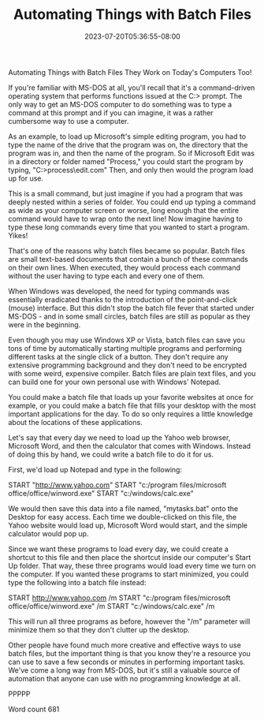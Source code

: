 ﻿---
title: "Automating Things with Batch Files"
date: 2023-07-20T05:36:55-08:00
description: "TXT Tips for Web Success"
featured_image: "/images/TXT.jpg"
tags: ["TXT"]
---

Automating Things with Batch Files
They Work on Today's Computers Too!

If you're familiar with MS-DOS at all, you'll recall that it's a command-driven operating system that performs functions issued at the C:> prompt. The only way to get an MS-DOS computer to do something was to type a command at this prompt and if you can imagine, it was a rather cumbersome way to use a computer.

As an example, to load up Microsoft's simple editing program, you had to type the name of the drive that the program was on, the directory that the program was in, and then the name of the program. So if Microsoft Edit was in a directory or folder named "Process," you could start the program by typing, "C:>process\edit.com" Then, and only then would the program load up for use. 

This is a small command, but just imagine if you had a program that was deeply nested within a series of folder. You could end up typing a command as wide as your computer screen or worse, long enough that the entire command would have to wrap onto the next line! Now imagine having to type these long commands every time that you wanted to start a program. Yikes!

That's one of the reasons why batch files became so popular. Batch files are small text-based documents that contain a bunch of these commands on their own lines. When executed, they would process each command without the user having to type each and every one of them.

When Windows was developed, the need for typing commands was essentially eradicated thanks to the introduction of the point-and-click (mouse) interface. But this didn't stop the batch file fever that started under MS-DOS - and in some small circles, batch files are still as popular as they were in the beginning.

Even though you may use Windows XP or Vista, batch files can save you tons of time by automatically starting multiple programs and performing different tasks at the single click of a button. They don't require any extensive programming background and they don't need to be encrypted with some weird, expensive compiler. Batch files are plain text files, and you can build one for your own personal use with Windows' Notepad.

You could make a batch file that loads up your favorite websites at once for example, or you could make a batch file that fills your desktop with the most important applications for the day. To do so only requires a little knowledge about the locations of these applications.

Let's say that every day we need to load up the Yahoo web browser, Microsoft Word, and then the calculator that comes with Windows. Instead of doing this by hand, we could write a batch file to do it for us.

First, we'd load up Notepad and type in the following:

START "http://www.yahoo.com"
START "c:/program files/microsoft office/office/winword.exe"
START "c:/windows/calc.exe"

We would then save this data into a file named, "mytasks.bat" onto the Desktop for easy access. Each time we double-clicked on this file, the Yahoo website would load up, Microsoft Word would start, and the simple calculator would pop up.

Since we want these programs to load every day, we could create a shortcut to this file and then place the shortcut inside our computer's Start Up folder. That way, these three programs would load every time we turn on the computer. If you wanted these programs to start minimized, you could type the following into a batch file instead:

START http://www.yahoo.com /m
START "c:/program files/microsoft office/office/winword.exe" /m
START "c:/windows/calc.exe" /m

This will run all three programs as before, however the "/m" parameter will minimize them so that they don't clutter up the desktop.

Other people have found much more creative and effective ways to use batch files, but the important thing is that you know they're a resource you can use to save a few seconds or minutes in performing important tasks. We've come a long way from MS-DOS, but it's still a valuable source of automation that anyone can use with no programming knowledge at all.

PPPPP

Word count 681


